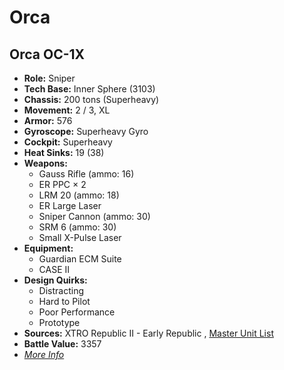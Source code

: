 # Orca 

## Orca OC-1X 

- **Role:** Sniper 
- **Tech Base:** Inner Sphere (3103) 
- **Chassis:** 200 tons (Superheavy) 
- **Movement:** 2 / 3, XL 
- **Armor:** 576 
- **Gyroscope:** Superheavy Gyro 
- **Cockpit:** Superheavy 
- **Heat Sinks:** 19 (38) 
- **Weapons:** 
  - Gauss Rifle (ammo: 16) 
  - ER PPC × 2 
  - LRM 20 (ammo: 18) 
  - ER Large Laser 
  - Sniper Cannon (ammo: 30) 
  - SRM 6 (ammo: 30) 
  - Small X-Pulse Laser 
- **Equipment:** 
  - Guardian ECM Suite 
  - CASE II 
- **Design Quirks:** 
  - Distracting 
  - Hard to Pilot 
  - Poor Performance 
  - Prototype 
- **Sources:** XTRO Republic II - Early Republic , [Master Unit List](http://masterunitlist.info/Unit/Details/7356/orca-oc-1x) 
- **Battle Value:** 3357 
- [*More Info*](orca/orca_oc-1x.md) 

